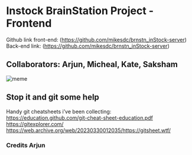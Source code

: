 # Instock BrainStation Project - Frontend

Github link front-end: (https://github.com/mikesdc/brnstn_inStock-server)
Back-end link: (https://github.com/mikesdc/brnstn_inStock-server)

## Collaborators: Arjun, Micheal, Kate, Saksham

<img src = "https://cdn-images-1.medium.com/v2/resize:fit:719/1*ODQUZPiwWu04XxKX4f2jbg.jpeg" alt = "meme">

## Stop it and git some help

Handy git cheatsheets i’ve been collecting:
https://education.github.com/git-cheat-sheet-education.pdf
https://gitexplorer.com/
https://web.archive.org/web/20230330012035/https://gitsheet.wtf/

### Credits Arjun

